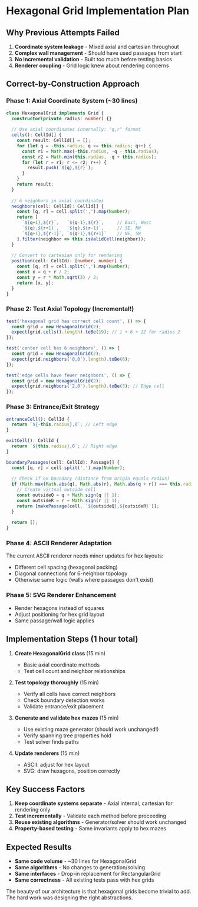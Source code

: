 # Hexagonal Grid Implementation Plan

## Why Previous Attempts Failed

1. **Coordinate system leakage** - Mixed axial and cartesian throughout
2. **Complex wall management** - Should have used passages from start  
3. **No incremental validation** - Built too much before testing basics
4. **Renderer coupling** - Grid logic knew about rendering concerns

## Correct-by-Construction Approach

### Phase 1: Axial Coordinate System (~30 lines)
```typescript
class HexagonalGrid implements Grid {
  constructor(private radius: number) {}
  
  // Use axial coordinates internally: "q,r" format
  cells(): CellId[] {
    const result: CellId[] = [];
    for (let q = -this.radius; q <= this.radius; q++) {
      const r1 = Math.max(-this.radius, -q - this.radius);
      const r2 = Math.min(this.radius, -q + this.radius);
      for (let r = r1; r <= r2; r++) {
        result.push(`${q},${r}`);
      }
    }
    return result;
  }
  
  // 6 neighbors in axial coordinates
  neighbors(cell: CellId): CellId[] {
    const [q, r] = cell.split(',').map(Number);
    return [
      `${q+1},${r}`,   `${q-1},${r}`,     // East, West
      `${q},${r+1}`,   `${q},${r-1}`,     // SE, NW  
      `${q+1},${r-1}`, `${q-1},${r+1}`    // NE, SW
    ].filter(neighbor => this.isValidCell(neighbor));
  }
  
  // Convert to cartesian only for rendering
  position(cell: CellId): [number, number] {
    const [q, r] = cell.split(',').map(Number);
    const x = q + r / 2;
    const y = r * Math.sqrt(3) / 2;
    return [x, y];
  }
}
```

### Phase 2: Test Axial Topology (Incremental!)
```typescript
test('hexagonal grid has correct cell count', () => {
  const grid = new HexagonalGrid(2);
  expect(grid.cells().length).toBe(19); // 1 + 6 + 12 for radius 2
});

test('center cell has 6 neighbors', () => {
  const grid = new HexagonalGrid(2);
  expect(grid.neighbors('0,0').length).toBe(6);
});

test('edge cells have fewer neighbors', () => {
  const grid = new HexagonalGrid(2);
  expect(grid.neighbors('2,0').length).toBe(3); // Edge cell
});
```

### Phase 3: Entrance/Exit Strategy
```typescript
entranceCell(): CellId {
  return `${-this.radius},0`; // Left edge
}

exitCell(): CellId {
  return `${this.radius},0`; // Right edge
}

boundaryPassages(cell: CellId): Passage[] {
  const [q, r] = cell.split(',').map(Number);
  
  // Check if on boundary (distance from origin equals radius)
  if (Math.max(Math.abs(q), Math.abs(r), Math.abs(q + r)) === this.radius) {
    // Create virtual outside cell
    const outsideQ = q + Math.sign(q || 1);
    const outsideR = r + Math.sign(r || 1);
    return [makePassage(cell, `${outsideQ},${outsideR}`)];
  }
  
  return [];
}
```

### Phase 4: ASCII Renderer Adaptation
The current ASCII renderer needs minor updates for hex layouts:
- Different cell spacing (hexagonal packing)
- Diagonal connections for 6-neighbor topology
- Otherwise same logic (walls where passages don't exist)

### Phase 5: SVG Renderer Enhancement  
- Render hexagons instead of squares
- Adjust positioning for hex grid layout
- Same passage/wall logic applies

## Implementation Steps (1 hour total)

1. **Create HexagonalGrid class** (15 min)
   - Basic axial coordinate methods
   - Test cell count and neighbor relationships

2. **Test topology thoroughly** (15 min)  
   - Verify all cells have correct neighbors
   - Check boundary detection works
   - Validate entrance/exit placement

3. **Generate and validate hex mazes** (15 min)
   - Use existing maze generator (should work unchanged!)
   - Verify spanning tree properties hold
   - Test solver finds paths

4. **Update renderers** (15 min)
   - ASCII: adjust for hex layout
   - SVG: draw hexagons, position correctly

## Key Success Factors

1. **Keep coordinate systems separate** - Axial internal, cartesian for rendering only
2. **Test incrementally** - Validate each method before proceeding  
3. **Reuse existing algorithms** - Generator/solver should work unchanged
4. **Property-based testing** - Same invariants apply to hex mazes

## Expected Results

- **Same code volume** - ~30 lines for HexagonalGrid
- **Same algorithms** - No changes to generation/solving
- **Same interfaces** - Drop-in replacement for RectangularGrid
- **Same correctness** - All existing tests pass with hex grids

The beauty of our architecture is that hexagonal grids become trivial to add. The hard work was designing the right abstractions.